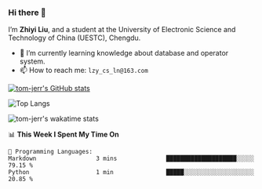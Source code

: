 ### Hi there 👋
I’m **Zhiyi Liu**, and a student at  the University of Electronic Science and Technology of China (UESTC), Chengdu.
- 🌱 I’m currently learning knowledge about database and operator system.
- 📫 How to reach me: `lzy_cs_ln@163.com`
  
[![tom-jerr's GitHub stats](https://github-readme-stats.vercel.app/api?username=tom-jerr&hide=prs,stars&show_icons=true)](https://github.com/tom-jerr/github-readme-stats)

![Top Langs](https://github-readme-stats.vercel.app/api/top-langs/?username=tom-jerr&layout=compact)

![tom-jerr's wakatime stats](https://github-readme-stats.vercel.app/api/wakatime?username=tom_jerr)

<!--START_SECTION:waka-->
📊 **This Week I Spent My Time On** 

```text
💬 Programming Languages: 
Markdown                 3 mins              ████████████████████░░░░░   79.15 % 
Python                   1 min               █████░░░░░░░░░░░░░░░░░░░░   20.85 % 
```


<!--END_SECTION:waka-->

<!--
**tom-jerr/tom-jerr** is a ✨ _special_ ✨ repository because its `README.md` (this file) appears on your GitHub profile.

Here are some ideas to get you started:

- 🔭 I’m currently working on ...

- 👯 I’m looking to collaborate on ...
- 🤔 I’m looking for help with ...
- 💬 Ask me about ...
 ...
- 😄 Pronouns: ...
- ⚡ Fun fact: ...
-->
